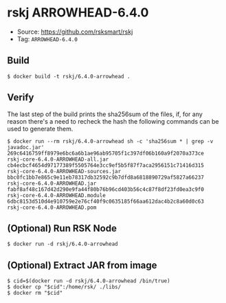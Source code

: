 # rskj ARROWHEAD-6.4.0

* Source: https://github.com/rsksmart/rskj
* Tag: `ARROWHEAD-6.4.0`

## Build

```
$ docker build -t rskj/6.4.0-arrowhead .
```

## Verify

The last step of the build prints the sha256sum of the files, if, for any reason there's a need to recheck the hash the following commands can be used to generate them.

```
$ docker run --rm rskj/6.4.0-arrowhead sh -c 'sha256sum * | grep -v javadoc.jar'
269c6416759ff8979e6bc6a6b1ae96ab95705f1c397df06b160a9f2070a373ce  rskj-core-6.4.0-ARROWHEAD-all.jar
cb4ecbcf4654d97177389f5505764e3cc9ef5b5f87f7aca2956151c71416d315  rskj-core-6.4.0-ARROWHEAD-sources.jar
bbc0fc1bb7e865c9e11eb78317db32592c9b7dfd8a6818890729af5827a66237  rskj-core-6.4.0-ARROWHEAD.jar
fabf8af48c167d42d290e9fa44f80b76b96cd403b56c4c87f8df23fd0ea3c9f0  rskj-core-6.4.0-ARROWHEAD.module
6dbc8153d510d4e910759e2e76cf40f9c0635185f66aa612dac4b2c8a60d0c63  rskj-core-6.4.0-ARROWHEAD.pom
```
## (Optional) Run RSK Node
```
$ docker run -d rskj/6.4.0-arrowhead
```

## (Optional) Extract JAR from image

```
$ cid=$(docker run -d rskj/6.4.0-arrowhead /bin/true)
$ docker cp "$cid":/home/rsk/ ./libs/
$ docker rm "$cid"
```

